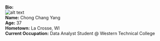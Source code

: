 **Bio:**    
![alt text](https://drive.google.com/file/d/1s7Nh_awHFhT5BCqgyHhoCL8XqS8LpaJv/view?usp=drive_link)    
**Name:**  Chong Chang Yang    
**Age:**  37    
**Hometown:**  La Crosse, WI    
**Current Occupation:**  Data Analyst Student @ Western Technical College
